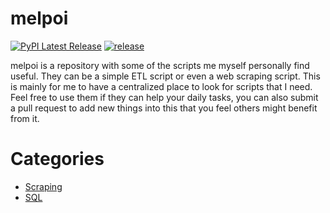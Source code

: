 # melpoi
[![PyPI Latest Release](https://img.shields.io/pypi/v/melpoi.svg)](https://pypi.org/project/melpoi/)
[![release](https://github.com/la0bing/melpoi/actions/workflows/release.yml/badge.svg?branch=master)](https://github.com/la0bing/melpoi/actions/workflows/release.yml)

melpoi is a repository with some of the scripts me myself personally find useful. They can be a simple ETL script or even a web scraping script. This is mainly for me to have a centralized place to look for scripts that I need. Feel free to use them if they can help your daily tasks, you can also submit a pull request to add new things into this that you feel others might benefit from it.

# Categories
- [Scraping](https://github.com/la0bing/melpoi/tree/master/melpoi/scraping)
- [SQL](https://github.com/la0bing/melpoi/tree/master/melpoi/sql)
